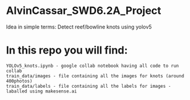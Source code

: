 # AlvinCassar_SWD6.2A_Project

Idea in simple terms: 
    Detect reef/bowline knots using yolov5

# In this repo you will find:
    YOLOv5_knots.ipynb - google collab notebook having all code to run collab
    train_data/images - file containing all the images for knots (around 400photos)
    train_data/labels - file containing all the labels for images - laballed using makesense.ai
    
  
